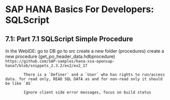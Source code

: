 # SAP HANA Basics For Developers: SQLScript

## 7.1: Part 7.1 SQLScript Simple Procedure

In the WebIDE:
    go to DB
        go to src
            create a new folder (procedures)
            create a new procedure (get_po_header_data.hdbprocedure)
            `https://github.com/SAP-samples/hana-xsa-opensap-hana7/blob/snippets_2.3.2/ex2/ex2_17`
            
            There is a `Definer` and a `User` who has rights to run/access data. for read only, READ SQL DATA as and for non-read only it should be like `AS`

            Ignore client side error messages, focus on build status